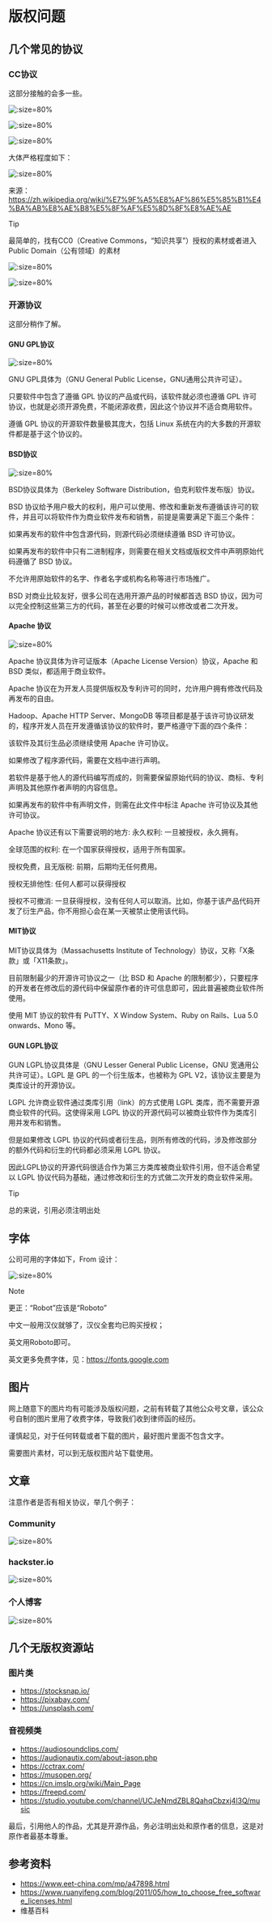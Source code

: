 # 版权问题
## 几个常见的协议

### CC协议

这部分接触的会多一些。


![](https://pic.loll.cc/images/2021/12/14/477d1cf6b5774b3c8e9babafb68e3db3.png ':size=80%')



![](https://pic.loll.cc/images/2021/12/14/cca9ca35eb0e4979b50d780f150fb2da.png ':size=80%')

![](https://pic.loll.cc/images/2021/12/14/16a2f3205aed48b2ae7fca56bb346aec.png ':size=80%')

大体严格程度如下：


![](https://pic.loll.cc/images/2021/12/14/42167b0c09a24434b561c30fa03bce46.png ':size=80%')


来源：https://zh.wikipedia.org/wiki/%E7%9F%A5%E8%AF%86%E5%85%B1%E4%BA%AB%E8%AE%B8%E5%8F%AF%E5%8D%8F%E8%AE%AE


> [!TIP]
> 最简单的，找有CC0（Creative Commons，“知识共享”）授权的素材或者进入Public Domain（公有领域）的素材


![](https://pic.loll.cc/images/2021/12/14/7f128e27fbc747d8be32264b409f01f8.png ':size=80%')


![](https://pic.loll.cc/images/2021/12/14/ab39ecd53cbf4dbfa204878e0f5be7c5.png ':size=80%')


### 开源协议



这部分稍作了解。

#### GNU GPL协议



![](https://pic.loll.cc/images/2021/12/14/8df1c478c6de45b091e4f65e899c6e28.png ':size=80%')



GNU GPL具体为（GNU General Public License，GNU通用公共许可证）。

只要软件中包含了遵循 GPL 协议的产品或代码，该软件就必须也遵循 GPL 许可协议，也就是必须开源免费，不能闭源收费，因此这个协议并不适合商用软件。

遵循 GPL 协议的开源软件数量极其庞大，包括 Linux 系统在内的大多数的开源软件都是基于这个协议的。



#### BSD协议


![](https://pic.loll.cc/images/2021/12/14/ae0cbecd8a8147f6b02baa928dda8991.png ':size=80%')


BSD协议具体为（Berkeley Software Distribution，伯克利软件发布版）协议。

BSD 协议给予用户极大的权利，用户可以使用、修改和重新发布遵循该许可的软件，并且可以将软件作为商业软件发布和销售，前提是需要满足下面三个条件：

如果再发布的软件中包含源代码，则源代码必须继续遵循 BSD 许可协议。

如果再发布的软件中只有二进制程序，则需要在相关文档或版权文件中声明原始代码遵循了 BSD 协议。

不允许用原始软件的名字、作者名字或机构名称等进行市场推广。

BSD 对商业比较友好，很多公司在选用开源产品的时候都首选 BSD 协议，因为可以完全控制这些第三方的代码，甚至在必要的时候可以修改或者二次开发。



#### Apache 协议



![](https://pic.loll.cc/images/2021/12/14/a07e73106fb6466ea5da0815183bdd43.png ':size=80%')

Apache 协议具体为许可证版本（Apache License Version）协议，Apache 和 BSD 类似，都适用于商业软件。

Apache 协议在为开发人员提供版权及专利许可的同时，允许用户拥有修改代码及再发布的自由。

Hadoop、Apache HTTP Server、MongoDB 等项目都是基于该许可协议研发的，程序开发人员在开发遵循该协议的软件时，要严格遵守下面的四个条件：

该软件及其衍生品必须继续使用 Apache 许可协议。

如果修改了程序源代码，需要在文档中进行声明。

若软件是基于他人的源代码编写而成的，则需要保留原始代码的协议、商标、专利声明及其他原作者声明的内容信息。

如果再发布的软件中有声明文件，则需在此文件中标注 Apache 许可协议及其他许可协议。

Apache 协议还有以下需要说明的地方: 永久权利: 一旦被授权，永久拥有。

全球范围的权利: 在一个国家获得授权，适用于所有国家。

授权免费，且无版税: 前期，后期均无任何费用。

授权无排他性: 任何人都可以获得授权

授权不可撤消: 一旦获得授权，没有任何人可以取消。比如，你基于该产品代码开发了衍生产品，你不用担心会在某一天被禁止使用该代码。



#### MIT协议

MIT协议具体为（Massachusetts Institute of Technology）协议，又称「X条款」或「X11条款」。

目前限制最少的开源许可协议之一（比 BSD 和 Apache 的限制都少），只要程序的开发者在修改后的源代码中保留原作者的许可信息即可，因此普遍被商业软件所使用。

使用 MIT 协议的软件有 PuTTY、X Window System、Ruby on Rails、Lua 5.0 onwards、Mono 等。



#### GUN LGPL协议

GUN LGPL协议具体是（GNU Lesser General Public License，GNU 宽通用公共许可证）。LGPL 是 GPL 的一个衍生版本，也被称为 GPL V2，该协议主要是为类库设计的开源协议。

LGPL 允许商业软件通过类库引用（link）的方式使用 LGPL 类库，而不需要开源商业软件的代码。这使得采用 LGPL 协议的开源代码可以被商业软件作为类库引用并发布和销售。

但是如果修改 LGPL 协议的代码或者衍生品，则所有修改的代码，涉及修改部分的额外代码和衍生的代码都必须采用 LGPL 协议。

因此LGPL协议的开源代码很适合作为第三方类库被商业软件引用，但不适合希望以 LGPL 协议代码为基础，通过修改和衍生的方式做二次开发的商业软件采用。

> [!TIP]
> 总的来说，引用必须注明出处

## 字体


公司可用的字体如下，From 设计：



![](https://pic.loll.cc/images/2021/12/14/7a323628257c4987aa2ab193d6b7e52d.png ':size=80%')


> [!NOTE]
> 更正：“Robot”应该是“Roboto”



中文一般用汉仪就够了，汉仪全套均已购买授权；

英文用Roboto即可。

英文更多免费字体，见：https://fonts.google.com



## 图片

网上随意下的图片均有可能涉及版权问题，之前有转载了其他公众号文章，该公众号自制的图片里用了收费字体，导致我们收到律师函的经历。

谨慎起见，对于任何转载或者下载的图片，最好图片里面不包含文字。

需要图片素材，可以到无版权图片站下载使用。


## 文章

注意作者是否有相关协议，举几个例子：

### Community



![](https://pic.loll.cc/images/2021/12/14/imageba8684bb7e216702.png ':size=80%')

### hackster.io



![](https://pic.loll.cc/images/2021/12/14/image807c9f7d0b4be839.png ':size=80%')


### 个人博客



![](https://pic.loll.cc/images/2021/12/14/imagebc561abebe6a8cf5.png ':size=80%')


## 几个无版权资源站


### 图片类

- https://stocksnap.io/
- https://pixabay.com/
- https://unsplash.com/

### 音视频类

- https://audiosoundclips.com/
- https://audionautix.com/about-jason.php
- https://cctrax.com/
- https://musopen.org/
- https://cn.imslp.org/wiki/Main_Page
- https://freepd.com/
- https://studio.youtube.com/channel/UCJeNmdZBL8QahqCbzxj4l3Q/music



最后，引用他人的作品，尤其是开源作品，务必注明出处和原作者的信息，这是对原作者最基本尊重。



## 参考资料



- https://www.eet-china.com/mp/a47898.html
- https://www.ruanyifeng.com/blog/2011/05/how_to_choose_free_software_licenses.html
- 维基百科

